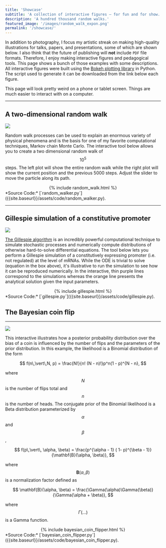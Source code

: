 ```yaml
---
title: 'Showcase'
subtitle: 'A collection of interactive figures — for fun and for show.'
description: 'A hundred thousand random walks.' 
featured_image: '/images/random_walk_expon.png'
permalink: '/showcase/'
---
```


In addition to photography, I focus my artistic streak on making high-quality
illustrations for talks, papers, and presentations, some of which are shown
below. I also think that the future of publishing will **not** include `PDF`
file formats. Therefore, I enjoy making interactive figures and pedagogical
tools. This page shows a bunch of those examples with some descriptions. All
interactive figures were built using the [Bokeh plotting
library](http://bokeh.pydata.org) in Python. The script used to generate it
can be downloaded from the link below each figure.
 

This page will look pretty weird on a phone or tablet screen. Things are much
easier to interact with on a computer.

---

## A two-dimensional random walk
![]({{site.baseurl}}/images/diffusion_bug.png)

Random walk processes can be used to explain an enormous variety of physical
phenomena and is the basis for one of my favorite computational techniques,
Markov chain Monte Carlo. The interactive tool below allows you to create a two
dimensional random walk of $$10^5$$ steps. The left plot will show the entire
random walk while the right plot will show the current position and the previous
5000 steps. Adjust the slider to move the particle along its path. 

<center>
{% include random_walk.html %}
</center>
*Source Code:* [`random_walker.py`]({{site.baseurl}}/assets/code/random_walker.py).



---

## Gillespie simulation of a constitutive promoter
![]({{site.baseurl}}/images/constitutive_promoter.png)

[The Gillespie algorithm](https://en.wikipedia.org/wiki/Gillespie_algorithm) is an incredibly powerful computational technique to
simulate stochastic processes and numerically compute distributions of otherwise
hard-to-solve differential equations. The tool below lets you perform a
Gillespie simulation of a constitutively expressing promoter (i.e. not
regulated) at the level of mRNAs. While the ODE is trivial to solve (equation in
the box above), it's illustrative to run the simulation to see how it can be
reproduced numerically. In the interactive, thin purple lines correspond to the simulations
whereas the orange line presents the analytical solution given the input parameters.

<center>
{% include gillespie.html %}
</center>
*Source Code:* [`gillespie.py`]({{site.baseurl}}/assets/code/gillespie.py).


## The Bayesian coin flip
---
![]({{site.baseurl}}/images/coin_flip.png)

This interactive illustrates how a posterior probability distribution over the
bias of a coin is influenced by the number of flips and the parameters of the
prior distribution. In this example, the likelihood is a Binomial distribution
of the form

$$
f(n\,\vert\,N, p) = \frac{N!}{n! (N - n)!}p^n(1 - p)^{N - n},
$$

where $$N$$ is the number of flips total and $$n$$ is the number of heads. The 
conjugate prior of the Binomial likelihood is a Beta distribution parameterized 
by $$\alpha$$ and $$\beta$$, 

$$
f(p\,\vert\, \alpha, \beta) = \frac{p^{\alpha - 1} ( 1- p)^{\beta -
1}}{\mathbf{B}(\alpha, \beta)},
$$

where $$\mathbf{B}(\alpha, \beta)$$ is a normalization factor defined as 

$$
\mathbf{B}(\alpha, \beta) = \frac{\Gamma(\alpha)\Gamma(\beta)}{\Gamma(\alpha + \beta)},
$$

where $$\Gamma(\dots)$$ is a Gamma function. 

<center>
{% include bayesian_coin_flipper.html %}
</center>
*Source Code:* [`bayesian_coin_flipper.py`]({{site.baseurl}}/assets/code/bayesian_coin_flipper.py).


